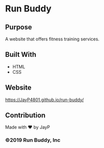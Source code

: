 # Run Buddy

## Purpose
A website that offers fitness training services.

## Built With
* HTML
* CSS

## Website
https://JayP4801.github.io/run-buddy/

## Contribution
Made with ❤️ by JayP

### ©️2019 Run Buddy, Inc 
